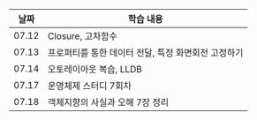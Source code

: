 | 날짜  | 학습 내용                                           |
| ----- | --------------------------------------------------- |
| 07.12 | Closure, 고차함수                                   |
| 07.13 | 프로퍼티를 통한 데이터 전달, 특정 화면회전 고정하기 |
| 07.14 | 오토레이아웃 복습, LLDB                             |
| 07.17 | 운영체제 스터디 7회차                               |
| 07.18 | 객체지향의 사실과 오해 7장 정리                     |

